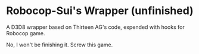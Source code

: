 # Robocop-Sui's Wrapper (unfinished)

A D3D8 wrapper based on Thirteen AG's code, expended with hooks for Robocop game.

No, I won't be finishing it. Screw this game.